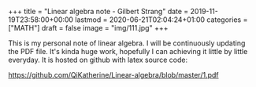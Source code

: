 +++
title = "Linear algebra note - Gilbert Strang"
date = 2019-11-19T23:58:00+00:00
lastmod = 2020-06-21T02:04:24+01:00
categories = ["MATH"]
draft = false
image = "img/111.jpg"
+++

This is my personal note of linear algebra. I will be continuously updating the
PDF file. It's kinda huge work, hopefully I can achieving it little by little
everyday. It is hosted on github with latex source code:

<https://github.com/QiKatherine/Linear-algebra/blob/master/1.pdf>
